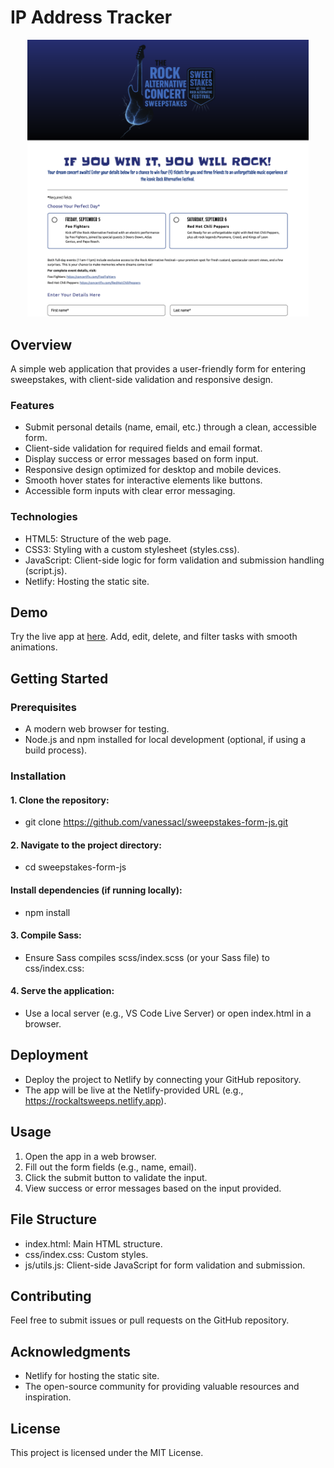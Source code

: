 # IP Address Tracker

<p align="center">
  <img src="assets/images/Screenshot.png" width= "450">
</p>

## Overview

A simple web application that provides a user-friendly form for entering sweepstakes, with client-side validation and responsive design.

### Features

- Submit personal details (name, email, etc.) through a clean, accessible form.
- Client-side validation for required fields and email format.
- Display success or error messages based on form input.
- Responsive design optimized for desktop and mobile devices.
- Smooth hover states for interactive elements like buttons.
- Accessible form inputs with clear error messaging.

### Technologies

- HTML5: Structure of the web page.
- CSS3: Styling with a custom stylesheet (styles.css).
- JavaScript: Client-side logic for form validation and submission handling (script.js).
- Netlify: Hosting the static site.

## Demo

Try the live app at [here](https://rockaltsweeps.netlify.app/). Add, edit, delete, and filter tasks with smooth animations.

## Getting Started

### Prerequisites

- A modern web browser for testing.
- Node.js and npm installed for local development (optional, if using a build process).

### Installation

#### 1. Clone the repository:

- git clone https://github.com/vanessacl/sweepstakes-form-js.git

#### 2. Navigate to the project directory:

- cd sweepstakes-form-js

#### Install dependencies (if running locally):

- npm install

#### 3. Compile Sass:

- Ensure Sass compiles scss/index.scss (or your Sass file) to css/index.css:

#### 4. Serve the application:

- Use a local server (e.g., VS Code Live Server) or open index.html in a browser.

## Deployment

- Deploy the project to Netlify by connecting your GitHub repository.
- The app will be live at the Netlify-provided URL (e.g., https://rockaltsweeps.netlify.app).

## Usage

1. Open the app in a web browser.
2. Fill out the form fields (e.g., name, email).
3. Click the submit button to validate the input.
4. View success or error messages based on the input provided.

## File Structure

- index.html: Main HTML structure.
- css/index.css: Custom styles.
- js/utils.js: Client-side JavaScript for form validation and submission.

## Contributing

Feel free to submit issues or pull requests on the GitHub repository.

## Acknowledgments

- Netlify for hosting the static site.
- The open-source community for providing valuable resources and inspiration.

## License

This project is licensed under the MIT License.
